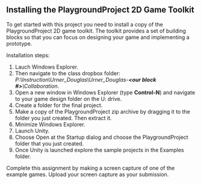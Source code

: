 ## Installing the PlaygroundProject 2D Game Toolkit

To get started with this project you need to install a copy of the PlaygroundProject 2D game toolkit. The toolkit provides a set of building blocks so that you can focus on designing your game and implementing a prototype.

Installation steps:

1. Lauch Windows Explorer.
1. Then navigate to the class dropbox folder: _P:\Instruction\Urner_Douglas\Urner_Douglas-**<our block #>**\Collaboration_.
1. Open a new window in Windows Explorer (type **Control-N**) and navigate to your game design folder on the U: drive.
1. Create a folder for the final project.
1. Make a copy of the PlaygroundProject zip archive by dragging it to the folder you just created. Then extract it.
1. Minimize Windows Explorer.
1. Launch Unity.
1. Choose Open at the Startup dialog and choose the PlaygroundProject folder that you just created.
1. Once Unity is launched explore the sample projects in the Examples folder.

Complete this assignment by making a screen capture of one of the example games. Upload your screen capture as your submission.
